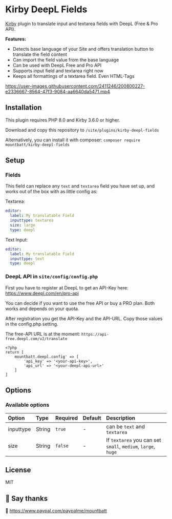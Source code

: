 # Kirby DeepL Fields

[Kirby](https://getkirby.com) plugin to translate input and textarea fields with DeepL (Free & Pro API).

**Features:**
 - Detects base language of your Site and offers translation button to translate the field content
 - Can import the field value from the base language
 - Can be used with DeepL Free and Pro API
 - Supports input field and textarea right now
 - Keeps all formattings of a textarea field. Even HTML-Tags
 

https://user-images.githubusercontent.com/2411246/200800227-e2336667-8564-47f3-9084-aa6640da5471.mp4


## Installation

This plugin requires PHP 8.0 and Kirby 3.6.0 or higher.

Download and copy this repository to ```/site/plugins/kirby-deepl-fields```

Alternatively, you can install it with composer: ```composer require mountbatt/kirby-deepl-fields```


## Setup

### Fields

This field can replace any `text` and `textarea` field you have set up, and works out of the box with as little config as:

Textarea:
```yaml
editor:
  label: My translatable Field
  inputtype: textarea
  size: large
  type: deepl
```

Text Input:
```yaml
editor:
  label: My translatable Field
  inputtype: text
  type: deepl
```

### DeepL API in `site/config/config.php`

First you have to register at DeepL to get an API-Key here: 
https://www.deepl.com/en/pro-api

You can decide if you want to use the free API or buy a PRO plan. Both works and depends on your quota.

After registration you get the API-Key and the API-URL. Copy those values in the config.php setting.

The free-API URL is at the moment: `https://api-free.deepl.com/v2/translate`


````
<?php
return [
    mountbatt.deepl.config' => [
        'api_key' => '<your-api-key>',
        'api_url' => '<your-deepl-api-url>'
    ]
]
````

## Options

### Available options

| Option     | Type   | Required | Default                | Description                                                 |
|:-----------|:-------|:---------|:-----------------------|:------------------------------------------------------------|
| inputtype  | String | `true`   | -                      | can be `text` and `textarea`                                |
| size       | String | `false`  | -                      | If `textarea` you can set `small`, `medium`, `large`, `huge`|

## License

MIT

## 💚 Say thanks

💸 https://www.paypal.com/paypalme/mountbatt
